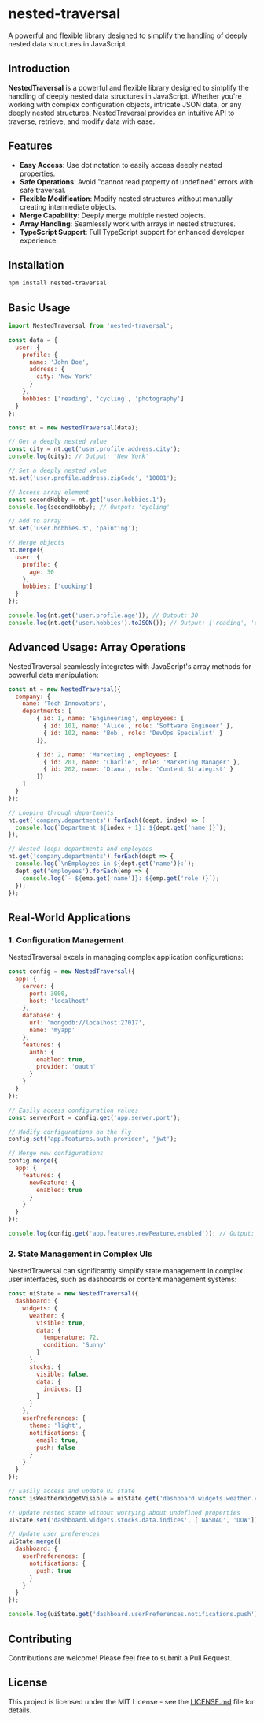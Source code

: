 # nested-traversal
A powerful and flexible library designed to simplify the handling of deeply nested data structures in JavaScript

## Introduction
  **NestedTraversal** is a powerful and flexible library designed to simplify the handling of deeply nested data structures in JavaScript. Whether you're working with complex configuration objects, intricate JSON data, or any deeply nested structures, NestedTraversal provides an intuitive API to traverse, retrieve, and modify data with ease.

## Features

- **Easy Access**: Use dot notation to easily access deeply nested properties.
- **Safe Operations**: Avoid "cannot read property of undefined" errors with safe traversal.
- **Flexible Modification**: Modify nested structures without manually creating intermediate objects.
- **Merge Capability**: Deeply merge multiple nested objects.
- **Array Handling**: Seamlessly work with arrays in nested structures.
- **TypeScript Support**: Full TypeScript support for enhanced developer experience.

## Installation

```bash
npm install nested-traversal
```

## Basic Usage

```javascript
import NestedTraversal from 'nested-traversal';

const data = {
  user: {
    profile: {
      name: 'John Doe',
      address: {
        city: 'New York'
      }
    },
    hobbies: ['reading', 'cycling', 'photography']
  }
};

const nt = new NestedTraversal(data);

// Get a deeply nested value
const city = nt.get('user.profile.address.city');
console.log(city); // Output: 'New York'

// Set a deeply nested value
nt.set('user.profile.address.zipCode', '10001');

// Access array element
const secondHobby = nt.get('user.hobbies.1');
console.log(secondHobby); // Output: 'cycling'

// Add to array
nt.set('user.hobbies.3', 'painting');

// Merge objects
nt.merge({
  user: {
    profile: {
      age: 30
    },
    hobbies: ['cooking']
  }
});

console.log(nt.get('user.profile.age')); // Output: 30
console.log(nt.get('user.hobbies').toJSON()); // Output: ['reading', 'cycling', 'photography', 'painting', 'cooking']
```

## Advanced Usage: Array Operations

NestedTraversal seamlessly integrates with JavaScript's array methods for powerful data manipulation:

```javascript
const nt = new NestedTraversal({
  company: {
    name: 'Tech Innovators',
    departments: [
        { id: 1, name: 'Engineering', employees: [
          { id: 101, name: 'Alice', role: 'Software Engineer' },
          { id: 102, name: 'Bob', role: 'DevOps Specialist' }
        ]},

        { id: 2, name: 'Marketing', employees: [
          { id: 201, name: 'Charlie', role: 'Marketing Manager' },
          { id: 202, name: 'Diana', role: 'Content Strategist' }
        ]}
    ]
  }
});

// Looping through departments
nt.get('company.departments').forEach((dept, index) => {
  console.log(`Department ${index + 1}: ${dept.get('name')}`);
});

// Nested loop: departments and employees
nt.get('company.departments').forEach(dept => {
  console.log(`\nEmployees in ${dept.get('name')}:`);
  dept.get('employees').forEach(emp => {
    console.log(`- ${emp.get('name')}: ${emp.get('role')}`);
  });
});

```

## Real-World Applications

### 1. Configuration Management

NestedTraversal excels in managing complex application configurations:

```javascript
const config = new NestedTraversal({
  app: {
    server: {
      port: 3000,
      host: 'localhost'
    },
    database: {
      url: 'mongodb://localhost:27017',
      name: 'myapp'
    },
    features: {
      auth: {
        enabled: true,
        provider: 'oauth'
      }
    }
  }
});

// Easily access configuration values
const serverPort = config.get('app.server.port');

// Modify configurations on the fly
config.set('app.features.auth.provider', 'jwt');

// Merge new configurations
config.merge({
  app: {
    features: {
      newFeature: {
        enabled: true
      }
    }
  }
});

console.log(config.get('app.features.newFeature.enabled')); // Output: true
```

### 2. State Management in Complex UIs

NestedTraversal can significantly simplify state management in complex user interfaces, such as dashboards or content management systems:

```javascript
const uiState = new NestedTraversal({
  dashboard: {
    widgets: {
      weather: {
        visible: true,
        data: {
          temperature: 72,
          condition: 'Sunny'
        }
      },
      stocks: {
        visible: false,
        data: {
          indices: []
        }
      }
    },
    userPreferences: {
      theme: 'light',
      notifications: {
        email: true,
        push: false
      }
    }
  }
});

// Easily access and update UI state
const isWeatherWidgetVisible = uiState.get('dashboard.widgets.weather.visible');

// Update nested state without worrying about undefined properties
uiState.set('dashboard.widgets.stocks.data.indices', ['NASDAQ', 'DOW']);

// Update user preferences
uiState.merge({
  dashboard: {
    userPreferences: {
      notifications: {
        push: true
      }
    }
  }
});

console.log(uiState.get('dashboard.userPreferences.notifications.push')); // Output: true
```

## Contributing

Contributions are welcome! Please feel free to submit a Pull Request.

## License

This project is licensed under the MIT License - see the [LICENSE.md](LICENSE.md) file for details.